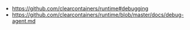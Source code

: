 * https://github.com/clearcontainers/runtime#debugging
* https://github.com/clearcontainers/runtime/blob/master/docs/debug-agent.md
